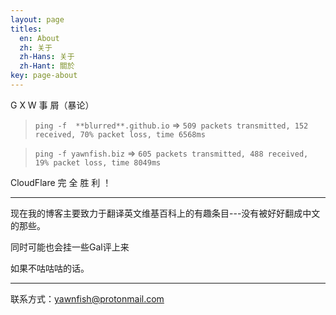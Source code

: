 ```yaml
---
layout: page
titles:
  en: About
  zh: 关于
  zh-Hans: 关于
  zh-Hant: 關於
key: page-about
---
```


G X W 事 屑（暴论）

> `ping -f  **blurred**.github.io` => `509 packets transmitted, 152 received, 70% packet loss, time 6568ms`

> `ping -f yawnfish.biz` => `605 packets transmitted, 488 received, 19% packet loss, time 8049ms`

CloudFlare 完 全 胜 利 ！

---

现在我的博客主要致力于翻译英文维基百科上的有趣条目---没有被好好翻成中文的那些。

同时可能也会挂一些Gal评上来

如果不咕咕咕的话。

---

联系方式：yawnfish@protonmail.com
